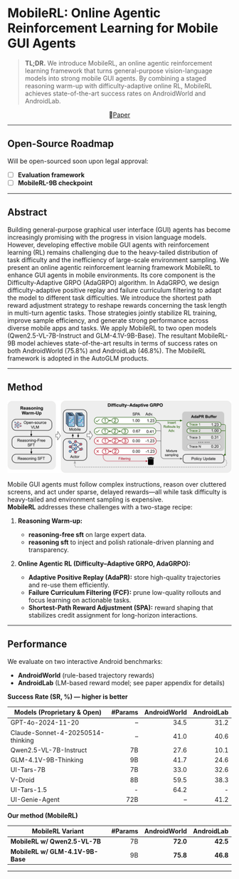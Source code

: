 # MobileRL: Online Agentic Reinforcement Learning for Mobile GUI Agents

> **TL;DR.** We introduce MobileRL, an online agentic reinforcement learning framework that turns general-purpose vision-language models into strong mobile GUI agents. By combining a staged reasoning warm-up with difficulty-adaptive online RL, MobileRL achieves state-of-the-art success rates on AndroidWorld and AndroidLab. 

<div align="center">

📃[Paper](assets/MobileRL_paper.pdf)

</div>

---
## Open-Source Roadmap
Will be open-sourced soon upon legal approval: 
- [ ] **Evaluation framework** 
- [ ] **MobileRL-9B checkpoint** 

---

## Abstract

Building general-purpose graphical user interface (GUI) agents has become increasingly promising with the progress in vision language models. However, developing effective mobile GUI agents with reinforcement learning (RL) remains challenging due to the heavy-tailed distribution of task difficulty and the inefficiency of large-scale environment sampling. We present an online agentic reinforcement learning framework MobileRL to enhance GUI agents in mobile environments. Its core component is the Difficulty-Adaptive GRPO (AdaGRPO) algorithm. In AdaGRPO, we design difficulty-adaptive positive replay and failure curriculum filtering to adapt the model to different task difficulties. We introduce the shortest path reward adjustment strategy to reshape rewards concerning the task length in multi-turn agentic tasks. Those strategies jointly stabilize RL training, improve sample efficiency, and generate strong performance across diverse mobile apps and tasks. We apply MobileRL to two open models (Qwen2.5-VL-7B-Instruct and GLM-4.1V-9B-Base). The resultant MobileRL-9B model achieves state-of-the-art results in terms of success rates on both AndroidWorld (75.8%) and AndroidLab (46.8%). The MobileRL framework is adopted in the AutoGLM products.

---

## Method

![Framework overview](assets/androidrl-main.png)

Mobile GUI agents must follow complex instructions, reason over cluttered screens, and act under sparse, delayed rewards—all while task difficulty is heavy-tailed and environment sampling is expensive.  
**MobileRL** addresses these challenges with a two-stage recipe:

1. **Reasoning Warm-up:**  
   - **reasoning-free sft** on large expert data.  
   - **reasoning sft** to inject and polish rationale-driven planning and transparency.

2. **Online Agentic RL (Difficulty–Adaptive GRPO, AdaGRPO):**  
   - **Adaptive Positive Replay (AdaPR):** store high-quality trajectories and re-use them efficiently.  
   - **Failure Curriculum Filtering (FCF):** prune low-quality rollouts and focus learning on actionable tasks.  
   - **Shortest-Path Reward Adjustment (SPA):** reward shaping that stabilizes credit assignment for long-horizon interactions.

---

## Performance

We evaluate on two interactive Android benchmarks:

- **AndroidWorld** (rule-based trajectory rewards)
- **AndroidLab** (LM-based reward model; see paper appendix for details)

**Success Rate (SR, %) — higher is better**

| Models (Proprietary & Open)       | #Params | AndroidWorld | AndroidLab |
| --------------------------------- | ------: | -----------: | ---------: |
| GPT-4o-2024-11-20                 |       – |         34.5 |       31.2 |
| Claude-Sonnet-4-20250514-thinking |       – |         41.0 |       40.6 |
| Qwen2.5-VL-7B-Instruct            |      7B |         27.6 |       10.1 |
| GLM-4.1V-9B-Thinking              |      9B |         41.7 |       24.6 |
| UI-Tars-7B                        |      7B |         33.0 |       32.6 |
| V-Droid                           |      8B |         59.5 |       38.3 |
| UI-Tars-1.5                       |      -  |         64.2 |          - |
| UI-Genie-Agent                    |     72B |            – |       41.2 |

**Our method (MobileRL)**

| MobileRL Variant                 | #Params | AndroidWorld | AndroidLab |
| -------------------------------- | ------: | -----------: | ---------: |
| **MobileRL w/ Qwen2.5-VL-7B**    |      7B |     **72.0** |   **42.5** |
| **MobileRL w/ GLM-4.1V-9B-Base** |      9B |     **75.8** |   **46.8** |

---

